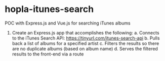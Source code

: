 # hopla-itunes-search
POC with Express.js and Vue.js for searching iTunes albums

1.	Create an Express.js app that accomplishes the following:
	a.	Connects to the iTunes Search API: https://tinyurl.com/itunes-search-api 
	b.	Pulls back a list of albums for a specified artist
	c.	Filters the results so there are no duplicate albums (based on album name)
	d.	Serves the filtered results to the front-end via a route

